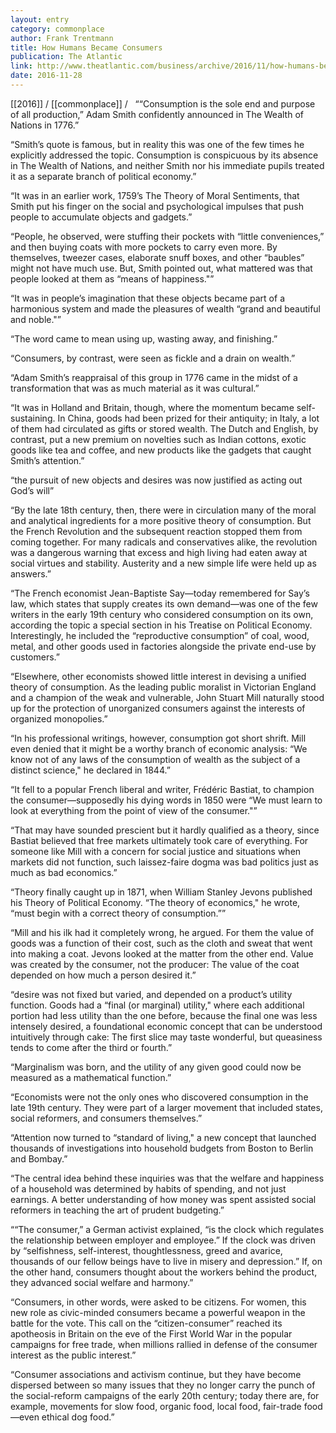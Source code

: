 ```yaml
---
layout: entry
category: commonplace
author: Frank Trentmann
title: How Humans Became Consumers
publication: The Atlantic
link: http://www.theatlantic.com/business/archive/2016/11/how-humans-became-consumers/508700/
date: 2016-11-28
---
```


[[2016]] / [[commonplace]] / 
 
““Consumption is the sole end and purpose of all production,” Adam Smith confidently announced in The Wealth of Nations in 1776.”

“Smith’s quote is famous, but in reality this was one of the few times he explicitly addressed the topic. Consumption is conspicuous by its absence in The Wealth of Nations, and neither Smith nor his immediate pupils treated it as a separate branch of political economy.”

“It was in an earlier work, 1759’s The Theory of Moral Sentiments, that Smith put his finger on the social and psychological impulses that push people to accumulate objects and gadgets.”

“People, he observed, were stuffing their pockets with “little conveniences,” and then buying coats with more pockets to carry even more. By themselves, tweezer cases, elaborate snuff boxes, and other “baubles” might not have much use. But, Smith pointed out, what mattered was that people looked at them as “means of happiness."”

“It was in people’s imagination that these objects became part of a harmonious system and made the pleasures of wealth “grand and beautiful and noble."”

“The word came to mean using up, wasting away, and finishing.”

“Consumers, by contrast, were seen as fickle and a drain on wealth.”

“Adam Smith’s reappraisal of this group in 1776 came in the midst of a transformation that was as much material as it was cultural.”

“It was in Holland and Britain, though, where the momentum became self-sustaining. In China, goods had been prized for their antiquity; in Italy, a lot of them had circulated as gifts or stored wealth. The Dutch and English, by contrast, put a new premium on novelties such as Indian cottons, exotic goods like tea and coffee, and new products like the gadgets that caught Smith’s attention.”

“the pursuit of new objects and desires was now justified as acting out God’s will”

“By the late 18th century, then, there were in circulation many of the moral and analytical ingredients for a more positive theory of consumption. But the French Revolution and the subsequent reaction stopped them from coming together. For many radicals and conservatives alike, the revolution was a dangerous warning that excess and high living had eaten away at social virtues and stability. Austerity and a new simple life were held up as answers.”

“The French economist Jean-Baptiste Say—today remembered for Say’s law, which states that supply creates its own demand—was one of the few writers in the early 19th century who considered consumption on its own, according the topic a special section in his Treatise on Political Economy. Interestingly, he included the “reproductive consumption” of coal, wood, metal, and other goods used in factories alongside the private end-use by customers.”

“Elsewhere, other economists showed little interest in devising a unified theory of consumption. As the leading public moralist in Victorian England and a champion of the weak and vulnerable, John Stuart Mill naturally stood up for the protection of unorganized consumers against the interests of organized monopolies.”

“In his professional writings, however, consumption got short shrift. Mill even denied that it might be a worthy branch of economic analysis: “We know not of any laws of the consumption of wealth as the subject of a distinct science," he declared in 1844.”

“It fell to a popular French liberal and writer, Frédéric Bastiat, to champion the consumer—supposedly his dying words in 1850 were “We must learn to look at everything from the point of view of the consumer."”

“That may have sounded prescient but it hardly qualified as a theory, since Bastiat believed that free markets ultimately took care of everything. For someone like Mill with a concern for social justice and situations when markets did not function, such laissez-faire dogma was bad politics just as much as bad economics.”

“Theory finally caught up in 1871, when William Stanley Jevons published his Theory of Political Economy. “The theory of economics," he wrote, “must begin with a correct theory of consumption.””

“Mill and his ilk had it completely wrong, he argued. For them the value of goods was a function of their cost, such as the cloth and sweat that went into making a coat. Jevons looked at the matter from the other end. Value was created by the consumer, not the producer: The value of the coat depended on how much a person desired it.”

“desire was not fixed but varied, and depended on a product’s utility function. Goods had a “final (or marginal) utility," where each additional portion had less utility than the one before, because the final one was less intensely desired, a foundational economic concept that can be understood intuitively through cake: The first slice may taste wonderful, but queasiness tends to come after the third or fourth.”

“Marginalism was born, and the utility of any given good could now be measured as a mathematical function.”

“Economists were not the only ones who discovered consumption in the late 19th century. They were part of a larger movement that included states, social reformers, and consumers themselves.”

“Attention now turned to “standard of living," a new concept that launched thousands of investigations into household budgets from Boston to Berlin and Bombay.”

“The central idea behind these inquiries was that the welfare and happiness of a household was determined by habits of spending, and not just earnings. A better understanding of how money was spent assisted social reformers in teaching the art of prudent budgeting.”

““The consumer,” a German activist explained, “is the clock which regulates the relationship between employer and employee.” If the clock was driven by “selfishness, self-interest, thoughtlessness, greed and avarice, thousands of our fellow beings have to live in misery and depression.” If, on the other hand, consumers thought about the workers behind the product, they advanced social welfare and harmony.”

“Consumers, in other words, were asked to be citizens. For women, this new role as civic-minded consumers became a powerful weapon in the battle for the vote. This call on the “citizen-consumer” reached its apotheosis in Britain on the eve of the First World War in the popular campaigns for free trade, when millions rallied in defense of the consumer interest as the public interest.”

“Consumer associations and activism continue, but they have become dispersed between so many issues that they no longer carry the punch of the social-reform campaigns of the early 20th century; today there are, for example, movements for slow food, organic food, local food, fair-trade food—even ethical dog food.”

